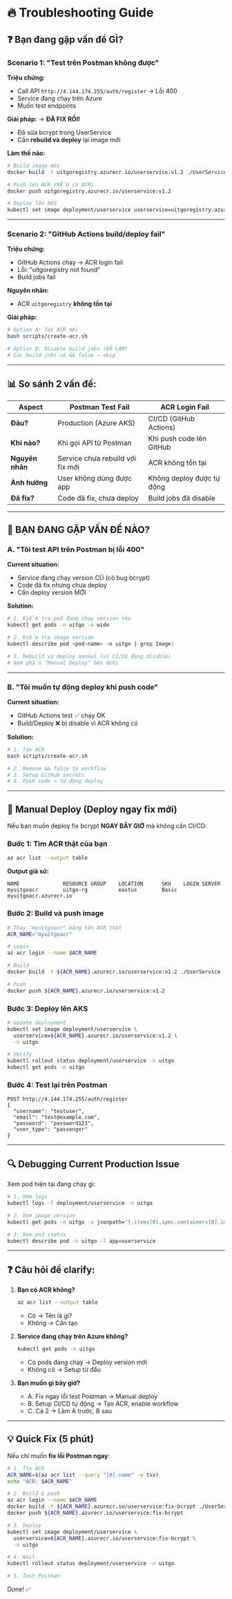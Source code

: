 # 🔥 Troubleshooting Guide

## ❓ Bạn đang gặp vấn đề GÌ?

### Scenario 1: "Test trên Postman không được"
**Triệu chứng:**
- Call API `http://4.144.174.255/auth/register` → Lỗi 400
- Service đang chạy trên Azure
- Muốn test endpoints

**Giải pháp:**
→ **ĐÃ FIX RỒI!**
- Đã sửa bcrypt trong UserService
- Cần **rebuild và deploy** lại image mới

**Làm thế nào:**
```bash
# Build image mới
docker build -t uitgoregistry.azurecr.io/userservice:v1.2 ./UserService

# Push lên ACR (NẾU có ACR)
docker push uitgoregistry.azurecr.io/userservice:v1.2

# Deploy lên AKS
kubectl set image deployment/userservice userservice=uitgoregistry.azurecr.io/userservice:v1.2 -n uitgo
```

---

### Scenario 2: "GitHub Actions build/deploy fail"
**Triệu chứng:**
- GitHub Actions chạy → ACR login fail
- Lỗi: "uitgoregistry not found"
- Build jobs fail

**Nguyên nhân:**
- ACR `uitgoregistry` **không tồn tại**

**Giải pháp:**
```bash
# Option A: Tạo ACR mới
bash scripts/create-acr.sh

# Option B: Disable build jobs (ĐÃ LÀM)
# Các build jobs có && false → skip
```

---

## 📊 **So sánh 2 vấn đề:**

| Aspect | Postman Test Fail | ACR Login Fail |
|--------|------------------|----------------|
| **Đâu?** | Production (Azure AKS) | CI/CD (GitHub Actions) |
| **Khi nào?** | Khi gọi API từ Postman | Khi push code lên GitHub |
| **Nguyên nhân** | Service chưa rebuild với fix mới | ACR không tồn tại |
| **Ảnh hưởng** | User không dùng được app | Không deploy được tự động |
| **Đã fix?** | Code đã fix, chưa deploy | Build jobs đã disable |

---

## 🎯 **BẠN ĐANG GẶP VẤN ĐỀ NÀO?**

### A. "Tôi test API trên Postman bị lỗi 400"

**Current situation:**
- Service đang chạy version CŨ (có bug bcrypt)
- Code đã fix nhưng chưa deploy
- Cần deploy version MỚI

**Solution:**
```bash
# 1. Kiểm tra pod đang chạy version nào
kubectl get pods -n uitgo -o wide

# 2. Kiểm tra image version
kubectl describe pod <pod-name> -n uitgo | grep Image:

# 3. Rebuild và deploy manual (vì CI/CD đang disable)
# Xem phần "Manual Deploy" bên dưới
```

---

### B. "Tôi muốn tự động deploy khi push code"

**Current situation:**
- GitHub Actions test ✅ chạy OK
- Build/Deploy ❌ bị disable vì ACR không có

**Solution:**
```bash
# 1. Tạo ACR
bash scripts/create-acr.sh

# 2. Remove && false từ workflow
# 3. Setup GitHub secrets
# 4. Push code → tự động deploy
```

---

## 🚀 **Manual Deploy (Deploy ngay fix mới)**

Nếu bạn muốn deploy fix bcrypt **NGAY BÂY GIỜ** mà không cần CI/CD:

### Bước 1: Tìm ACR thật của bạn
```bash
az acr list --output table
```

**Output giả sử:**
```
NAME              RESOURCE GROUP    LOCATION      SKU    LOGIN SERVER
myuitgoacr        uitgo-rg          eastus        Basic  myuitgoacr.azurecr.io
```

### Bước 2: Build và push image
```bash
# Thay "myuitgoacr" bằng tên ACR thật
ACR_NAME="myuitgoacr"

# Login
az acr login --name $ACR_NAME

# Build
docker build -t ${ACR_NAME}.azurecr.io/userservice:v1.2 ./UserService

# Push
docker push ${ACR_NAME}.azurecr.io/userservice:v1.2
```

### Bước 3: Deploy lên AKS
```bash
# Update deployment
kubectl set image deployment/userservice \
  userservice=${ACR_NAME}.azurecr.io/userservice:v1.2 \
  -n uitgo

# Verify
kubectl rollout status deployment/userservice -n uitgo
kubectl get pods -n uitgo
```

### Bước 4: Test lại trên Postman
```
POST http://4.144.174.255/auth/register
{
  "username": "testuser",
  "email": "test@example.com",
  "password": "password123",
  "user_type": "passenger"
}
```

---

## 🔍 **Debugging Current Production Issue**

Xem pod hiện tại đang chạy gì:

```bash
# 1. Xem logs
kubectl logs -f deployment/userservice -n uitgo

# 2. Xem image version
kubectl get pods -n uitgo -o jsonpath='{.items[0].spec.containers[0].image}'

# 3. Xem pod status
kubectl describe pod -n uitgo -l app=userservice
```

---

## ❓ **Câu hỏi để clarify:**

1. **Bạn có ACR không?**
   ```bash
   az acr list --output table
   ```
   - Có → Tên là gì?
   - Không → Cần tạo

2. **Service đang chạy trên Azure không?**
   ```bash
   kubectl get pods -n uitgo
   ```
   - Có pods đang chạy → Deploy version mới
   - Không có → Setup từ đầu

3. **Bạn muốn gì bây giờ?**
   - A. Fix ngay lỗi test Postman → Manual deploy
   - B. Setup CI/CD tự động → Tạo ACR, enable workflow
   - C. Cả 2 → Làm A trước, B sau

---

## 💡 **Quick Fix (5 phút)**

Nếu chỉ muốn **fix lỗi Postman ngay**:

```bash
# 1. Tìm ACR
ACR_NAME=$(az acr list --query "[0].name" -o tsv)
echo "ACR: $ACR_NAME"

# 2. Build & push
az acr login --name $ACR_NAME
docker build -t ${ACR_NAME}.azurecr.io/userservice:fix-bcrypt ./UserService
docker push ${ACR_NAME}.azurecr.io/userservice:fix-bcrypt

# 3. Deploy
kubectl set image deployment/userservice \
  userservice=${ACR_NAME}.azurecr.io/userservice:fix-bcrypt \
  -n uitgo

# 4. Wait
kubectl rollout status deployment/userservice -n uitgo

# 5. Test Postman
```

Done! ✅
